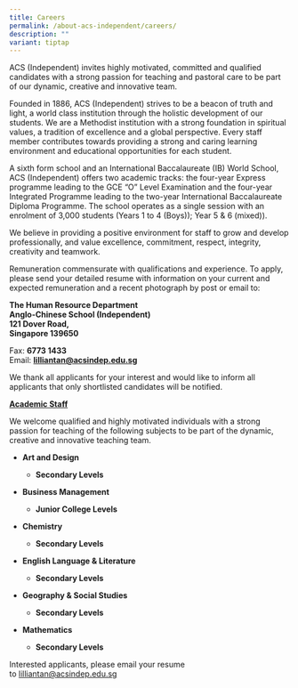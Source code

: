 ```yaml
---
title: Careers
permalink: /about-acs-independent/careers/
description: ""
variant: tiptap
---
```

<p>ACS (Independent) invites highly motivated, committed and qualified candidates
with a strong passion for teaching and pastoral care to be part of our
dynamic, creative and innovative team.</p>
<p>Founded in 1886, ACS (Independent) strives to be a beacon of truth and
light, a world class institution through the holistic development of our
students. We are a Methodist institution with a strong foundation in spiritual
values, a tradition of excellence and a global perspective. Every staff
member contributes towards providing a strong and caring learning environment
and educational opportunities for each student.</p>
<p>A sixth form school and an International Baccalaureate (IB) World School,
ACS (Independent) offers two academic tracks: the four-year Express programme
leading to the GCE “O” Level Examination and the four-year Integrated Programme
leading to the two-year International Baccalaureate Diploma Programme.
The school operates as a single session with an enrolment of 3,000 students
(Years 1 to 4 (Boys)); Year 5 &amp; 6 (mixed)).</p>
<p>We believe in providing a positive environment for staff to grow and develop
professionally, and value excellence, commitment, respect, integrity, creativity
and teamwork.</p>
<p>Remuneration commensurate with qualifications and experience. To apply,
please send your detailed resume with information on your current and expected
remuneration and a recent photograph by post or email to:</p>
<p><strong>The Human Resource Department</strong> 
<br><strong>Anglo-Chinese School (Independent)</strong> 
<br><strong>121 Dover Road,</strong> 
<br><strong>Singapore 139650</strong>
</p>
<p>Fax:&nbsp;<strong>6773 1433</strong> 
<br>Email: <strong><a href="mailto:lilliantan@acsindep.edu.sg" rel="noopener noreferrer nofollow" target="_blank">lilliantan@acsindep.edu.sg</a></strong>
</p>
<p>We thank all applicants for your interest and would like to inform all
applicants that only shortlisted candidates will be notified.</p>
<p><strong><u>Academic Staff</u></strong>
</p>
<p>We welcome qualified and highly motivated individuals with a strong passion
for teaching of the following subjects to be part of the dynamic, creative
and innovative teaching team.</p>
<ul data-tight="true" class="tight">
<li>
<p><strong>Art and Design</strong>
</p>
<ul data-tight="true" class="tight">
<li>
<p><strong>Secondary Levels</strong>
</p>
</li>
</ul>
</li>
<li>
<p><strong>Business Management</strong>
</p>
<ul data-tight="true" class="tight">
<li>
<p><strong>Junior College Levels</strong>
</p>
</li>
</ul>
</li>
<li>
<p><strong>Chemistry</strong>
</p>
<ul data-tight="true" class="tight">
<li>
<p><strong>Secondary Levels</strong>
</p>
</li>
</ul>
</li>
<li>
<p><strong>English Language &amp; Literature</strong>
</p>
<ul data-tight="true" class="tight">
<li>
<p><strong>Secondary Levels</strong>
</p>
</li>
</ul>
</li>
<li>
<p><strong>Geography &amp; Social Studies</strong>
</p>
<ul data-tight="true" class="tight">
<li>
<p><strong>Secondary Levels</strong>
</p>
</li>
</ul>
</li>
<li>
<p><strong>Mathematics</strong>
</p>
<ul data-tight="true" class="tight">
<li>
<p><strong>Secondary Levels</strong>
</p>
</li>
</ul>
</li>
</ul>
<p>Interested applicants, please email your resume to&nbsp;<a href="mailto:lilliantan@acsindep.edu.sg" rel="noopener noreferrer nofollow" target="_blank">lilliantan@acsindep.edu.sg</a>
</p>